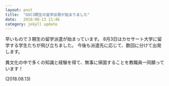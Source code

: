 ```yaml
---
layout: post
title:  "GSC3期生の留学出発が始まりました"
date:   2018-08-13 11:46 
category: jekyll update
---
```


早いもので３期生の留学派遣が始まっています。
8月3日はカセサート大学に留学する学生たちが飛び立ちました。
今後も派遣先に応じて、数回に分けて出発します。
 
異文化の中で多くの知識と経験を得て、無事に帰国することを教職員一同願っています！

(2018.08.13)

[jekyll-docs]: https://jekyllrb.com/docs/home
[jekyll-gh]:   https://github.com/jekyll/jekyll
[jekyll-talk]: https://talk.jekyllrb.com/

